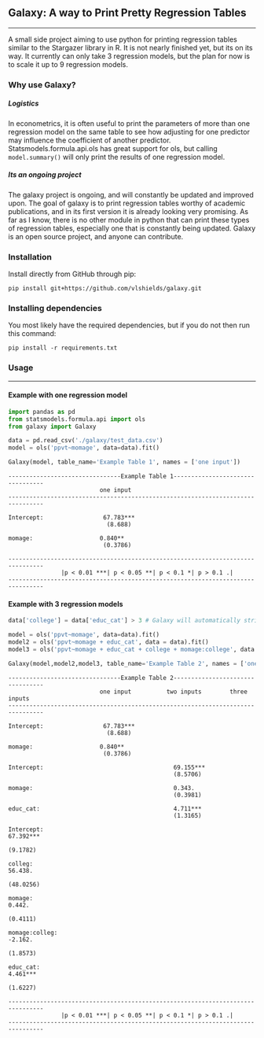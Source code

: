 
## Galaxy: A way to Print Pretty Regression Tables
************

A small side project aiming to use python for printing regression tables similar to the Stargazer library in R. It is not nearly finished yet, but its on its way. It currently can only take 3 regression models, but the plan for now is to scale it up to 9 regression models.

### Why use Galaxy?

##### Logistics

In econometrics, it is often useful to print the parameters of more than one regression model on the same table to see how adjusting for one predictor may influence the coefficient of another predictor. Statsmodels.formula.api.ols has great support for ols, but calling ```model.summary()``` will only print the results of one regression model. 

##### Its an ongoing project

The galaxy project is ongoing, and will constantly be updated and improved upon. The goal of galaxy is to print regression tables worthy of academic publications, and in its first version it is already looking very promising. As far as I know, there is no other module in python that can print these types of regression tables, especially one that is constantly being updated. Galaxy is an open source project, and anyone can contribute.


### Installation

Install directly from GitHub through pip:

```
pip install git+https://github.com/vlshields/galaxy.git
```

### Installing dependencies

You most likely have the required dependencies, but if you do not then run this command:

```
pip install -r requirements.txt
```

### Usage
**************

#### Example with one regression model


```python
import pandas as pd
from statsmodels.formula.api import ols
from galaxy import Galaxy

data = pd.read_csv('./galaxy/test_data.csv')
model = ols('ppvt~momage', data=data).fit()

Galaxy(model, table_name='Example Table 1', names = ['one input'])
```

    --------------------------------Example Table 1---------------------------------
                              one input
    --------------------------------------------------------------------------------
    
    Intercept:                 67.783***
                                (8.688)
    
    momage:                   0.840**
                               (0.3786)
    
    --------------------------------------------------------------------------------
                   |p < 0.01 ***| p < 0.05 **| p < 0.1 *| p > 0.1 .|                
    --------------------------------------------------------------------------------


#### Example with 3 regression models


```python
data['college'] = data['educ_cat'] > 3 # Galaxy will automatically strip the [T.True] when greating a boolean

model = ols('ppvt~momage', data=data).fit()
model2 = ols('ppvt~momage + educ_cat', data = data).fit()
model3 = ols('ppvt~momage + educ_cat + college + momage:college', data = data).fit()

Galaxy(model,model2,model3, table_name='Example Table 2', names = ['one input', 'two inputs', 'three inputs'])
```

    --------------------------------Example Table 2---------------------------------
                              one input          two inputs        three inputs
    --------------------------------------------------------------------------------
    
    Intercept:                 67.783***
                                (8.688)
    
    momage:                   0.840**
                               (0.3786)
    
    Intercept:                                     69.155***
                                                   (8.5706)
    
    momage:                                        0.343.
                                                   (0.3981)
    
    educ_cat:                                      4.711***
                                                   (1.3165)
    
    Intercept:                                                         67.392***
                                                                       (9.1782)
    
    colleg:                                                           56.438.
                                                                      (48.0256)
    
    momage:                                                            0.442.
                                                                       (0.4111)
    
    momage:colleg:                                                      -2.162.
                                                                       (1.8573)
    
    educ_cat:                                                          4.461***
                                                                       (1.6227)
    
    --------------------------------------------------------------------------------
                   |p < 0.01 ***| p < 0.05 **| p < 0.1 *| p > 0.1 .|                
    --------------------------------------------------------------------------------



```python

```
